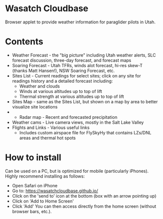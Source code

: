 # Wasatch Cloudbase
Browser applet to provide weather information for paraglider pilots in Utah.

# Contents
 - Weather Forecast - the "big picture" including Utah weather alerts, SLC forecast discussion, three-day forecast, and forecast maps
 - Soaring Forecast - Utah TFRs, winds alot forecast, hi-res skew-T (thanks Matt Hansen!), NSW Soaring Forecast, etc.
 - Sites List - Current readings for select sites; click on any site for readings history and a detailed forecast including:
      - Weather and clouds
      - Winds at various altitudes up to top of lift
      - Thermal strength at various altitudes up to top of lift
  - Sites Map - same as the Sites List, but shown on a map by area to better visualize site locations
  - - Radar map - Recent and forecasted precipitation
  - Weather cams - Live camera views, mostly in the Salt Lake Valley
  - Flights and Links - Various useful links
      - Includes custom airspace file for FlySkyHy that contains LZs/DNL areas and thermal hot spots

# How to install
Can be used on a PC, but is optimized for mobile (particularly iPhones).
Highly recommend installing as follows:
  - Open Safari on iPhone
  - Go to:  https://wasatchcloudbase.github.io/
  - Click on the 'send to' icon at the bottom (box with an arrow pointing up)
  - Click on 'Add to Home Screen'
  - Click 'Add'
You can then access directly from the home screen (without browser bars, etc.).
